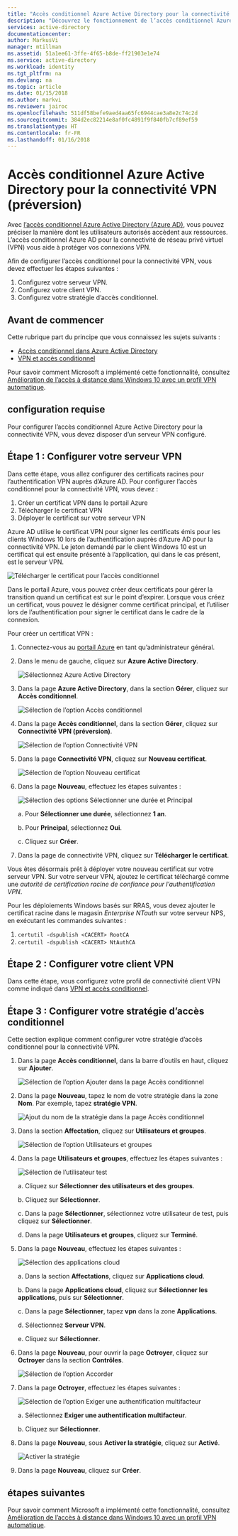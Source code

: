 ```yaml
---
title: "Accès conditionnel Azure Active Directory pour la connectivité VPN (préversion) | Microsoft Docs"
description: "Découvrez le fonctionnement de l’accès conditionnel Azure Active Directory pour la connectivité VPN. "
services: active-directory
documentationcenter: 
author: MarkusVi
manager: mtillman
ms.assetid: 51a1ee61-3ffe-4f65-b8de-ff21903e1e74
ms.service: active-directory
ms.workload: identity
ms.tgt_pltfrm: na
ms.devlang: na
ms.topic: article
ms.date: 01/15/2018
ms.author: markvi
ms.reviewer: jairoc
ms.openlocfilehash: 511df58befe9aed4aa65fc6944cae3a8e2c74c2d
ms.sourcegitcommit: 384d2ec82214e8af0fc4891f9f840fb7cf89ef59
ms.translationtype: HT
ms.contentlocale: fr-FR
ms.lasthandoff: 01/16/2018
---
```

# <a name="azure-active-directory-conditional-access-for-vpn-connectivity-preview"></a>Accès conditionnel Azure Active Directory pour la connectivité VPN (préversion)

Avec [l’accès conditionnel Azure Active Directory (Azure AD)](active-directory-conditional-access-azure-portal.md), vous pouvez préciser la manière dont les utilisateurs autorisés accèdent aux ressources. L’accès conditionnel Azure AD pour la connectivité de réseau privé virtuel (VPN) vous aide à protéger vos connexions VPN.


Afin de configurer l’accès conditionnel pour la connectivité VPN, vous devez effectuer les étapes suivantes : 

1.  Configurez votre serveur VPN.
2.  Configurez votre client VPN.
3.  Configurez votre stratégie d’accès conditionnel.


## <a name="before-you-begin"></a>Avant de commencer

Cette rubrique part du principe que vous connaissez les sujets suivants :

- [Accès conditionnel dans Azure Active Directory](active-directory-conditional-access-azure-portal.md)
- [VPN et accès conditionnel](https://docs.microsoft.com/windows/access-protection/vpn/vpn-conditional-access)

Pour savoir comment Microsoft a implémenté cette fonctionnalité, consultez [Amélioration de l’accès à distance dans Windows 10 avec un profil VPN automatique](https://www.microsoft.com/itshowcase/Article/Content/894/Enhancing-remote-access-in-Windows-10-with-an-automatic-VPN-profile).   


## <a name="prerequisites"></a>configuration requise

Pour configurer l’accès conditionnel Azure Active Directory pour la connectivité VPN, vous devez disposer d’un serveur VPN configuré. 



## <a name="step-1-configure-your-vpn-server"></a>Étape 1 : Configurer votre serveur VPN 

Dans cette étape, vous allez configurer des certificats racines pour l’authentification VPN auprès d’Azure AD. Pour configurer l’accès conditionnel pour la connectivité VPN, vous devez :

1. Créer un certificat VPN dans le portail Azure
2. Télécharger le certificat VPN
2. Déployer le certificat sur votre serveur VPN

Azure AD utilise le certificat VPN pour signer les certificats émis pour les clients Windows 10 lors de l’authentification auprès d’Azure AD pour la connectivité VPN. Le jeton demandé par le client Windows 10 est un certificat qui est ensuite présenté à l’application, qui dans le cas présent, est le serveur VPN.

![Télécharger le certificat pour l’accès conditionnel](./media/active-directory-conditional-access-vpn-connectivity-windows10/06.png)

Dans le portail Azure, vous pouvez créer deux certificats pour gérer la transition quand un certificat est sur le point d’expirer. Lorsque vous créez un certificat, vous pouvez le désigner comme certificat principal, et l’utiliser lors de l’authentification pour signer le certificat dans le cadre de la connexion.

Pour créer un certificat VPN :

1. Connectez-vous au [portail Azure](https://portal.azure.com) en tant qu’administrateur général.

2. Dans le menu de gauche, cliquez sur **Azure Active Directory**. 

    ![Sélectionnez Azure Active Directory](./media/active-directory-conditional-access-vpn-connectivity-windows10/01.png)

3. Dans la page **Azure Active Directory**, dans la section **Gérer**, cliquez sur **Accès conditionnel**.

    ![Sélection de l’option Accès conditionnel](./media/active-directory-conditional-access-azure-portal-get-started/02.png)

4. Dans la page **Accès conditionnel**, dans la section **Gérer**, cliquez sur **Connectivité VPN (préversion)**.

    ![Sélection de l’option Connectivité VPN](./media/active-directory-conditional-access-vpn-connectivity-windows10/03.png)

5. Dans la page **Connectivité VPN**, cliquez sur **Nouveau certificat**.

    ![Sélection de l’option Nouveau certificat](./media/active-directory-conditional-access-vpn-connectivity-windows10/04.png)

6. Dans la page **Nouveau**, effectuez les étapes suivantes :

    ![Sélection des options Sélectionner une durée et Principal](./media/active-directory-conditional-access-vpn-connectivity-windows10/05.png)

    a. Pour **Sélectionner une durée**, sélectionnez **1 an**.

    b. Pour **Principal**, sélectionnez **Oui**.

    c. Cliquez sur **Créer**.

7. Dans la page de connectivité VPN, cliquez sur **Télécharger le certificat**.


Vous êtes désormais prêt à déployer votre nouveau certificat sur votre serveur VPN. Sur votre serveur VPN, ajoutez le certificat téléchargé comme une *autorité de certification racine de confiance pour l’authentification VPN*.

Pour les déploiements Windows basés sur RRAS, vous devez ajouter le certificat racine dans le magasin *Enterprise NTauth* sur votre serveur NPS, en exécutant les commandes suivantes :

1. `certutil -dspublish <CACERT> RootCA`
2. `certutil -dspublish <CACERT> NtAuthCA`



## <a name="step-2-configure-your-vpn-client"></a>Étape 2 : Configurer votre client VPN 

Dans cette étape, vous configurez votre profil de connectivité client VPN comme indiqué dans [VPN et accès conditionnel](https://docs.microsoft.com/windows/access-protection/vpn/vpn-conditional-access).


## <a name="step-3-configure-your-conditional-access-policy"></a>Étape 3 : Configurer votre stratégie d’accès conditionnel

Cette section explique comment configurer votre stratégie d’accès conditionnel pour la connectivité VPN.


1. Dans la page **Accès conditionnel**, dans la barre d’outils en haut, cliquez sur **Ajouter**.

    ![Sélection de l’option Ajouter dans la page Accès conditionnel](./media/active-directory-conditional-access-vpn-connectivity-windows10/07.png)

2. Dans la page **Nouveau**, tapez le nom de votre stratégie dans la zone **Nom**. Par exemple, tapez **stratégie VPN**.

    ![Ajout du nom de la stratégie dans la page Accès conditionnel](./media/active-directory-conditional-access-vpn-connectivity-windows10/08.png)

5. Dans la section **Affectation**, cliquez sur **Utilisateurs et groupes**.

    ![Sélection de l’option Utilisateurs et groupes](./media/active-directory-conditional-access-vpn-connectivity-windows10/09.png)

6. Dans la page **Utilisateurs et groupes**, effectuez les étapes suivantes :

    ![Sélection de l’utilisateur test](./media/active-directory-conditional-access-vpn-connectivity-windows10/10.png)

    a. Cliquez sur **Sélectionner des utilisateurs et des groupes**.

    b. Cliquez sur **Sélectionner**.

    c. Dans la page **Sélectionner**, sélectionnez votre utilisateur de test, puis cliquez sur **Sélectionner**.

    d. Dans la page **Utilisateurs et groupes**, cliquez sur **Terminé**.

7. Dans la page **Nouveau**, effectuez les étapes suivantes :

    ![Sélection des applications cloud](./media/active-directory-conditional-access-vpn-connectivity-windows10/11.png)

    a. Dans la section **Affectations**, cliquez sur **Applications cloud**.

    b. Dans la page **Applications cloud**, cliquez sur **Sélectionner les applications**, puis sur **Sélectionner**.

    c. Dans la page **Sélectionner**, tapez **vpn** dans la zone **Applications**.

    d. Sélectionnez **Serveur VPN**.

    e. Cliquez sur **Sélectionner**.


13. Dans la page **Nouveau**, pour ouvrir la page **Octroyer**, cliquez sur **Octroyer** dans la section **Contrôles**.

    ![Sélection de l’option Accorder](./media/active-directory-conditional-access-azure-portal-get-started/13.png)

14. Dans la page **Octroyer**, effectuez les étapes suivantes :

    ![Sélection de l’option Exiger une authentification multifacteur](./media/active-directory-conditional-access-azure-portal-get-started/14.png)

    a. Sélectionnez **Exiger une authentification multifacteur**.

    b. Cliquez sur **Sélectionner**.

15. Dans la page **Nouveau**, sous **Activer la stratégie**, cliquez sur **Activé**.

    ![Activer la stratégie](./media/active-directory-conditional-access-azure-portal-get-started/15.png)

16. Dans la page **Nouveau**, cliquez sur **Créer**.



## <a name="next-steps"></a>étapes suivantes

Pour savoir comment Microsoft a implémenté cette fonctionnalité, consultez [Amélioration de l’accès à distance dans Windows 10 avec un profil VPN automatique](https://www.microsoft.com/itshowcase/Article/Content/894/Enhancing-remote-access-in-Windows-10-with-an-automatic-VPN-profile).    

